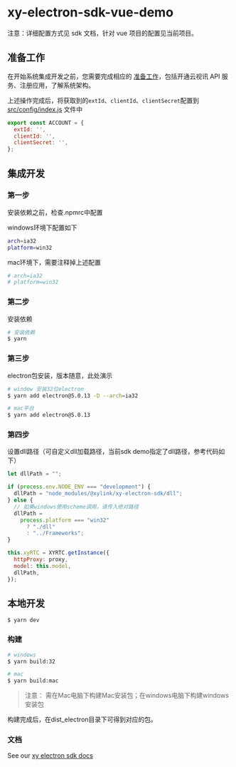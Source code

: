 # xy-electron-sdk-vue-demo

注意：详细配置方式见 sdk 文档，针对 vue 项目的配置见当前项目。

## 准备工作
在开始系统集成开发之前，您需要完成相应的 [准备工作](https://openapi.xylink.com/common/meeting/doc/ready_work?platform=electron)，包括开通云视讯 API 服务、注册应用，了解系统架构。

上述操作完成后，将获取到的`extId`、`clientId`、`clientSecret`配置到 [src/config/index.js](src/config/index.js) 文件中
```js
export const ACCOUNT = {
  extId: '',
  clientId: '',
  clientSecret: '',
};
```

## 集成开发
### 第一步
安装依赖之前，检查.npmrc中配置

windows环境下配置如下
```bash
arch=ia32
platform=win32
```
mac环境下，需要注释掉上述配置
```bash
# arch=ia32
# platform=win32
```
### 第二步
安装依赖
```bash
# 安装依赖
$ yarn
```

### 第三步
electron包安装，版本随意，此处演示
```bash
# window 安装32位electron
$ yarn add electron@5.0.13 -D --arch=ia32

# mac平台
$ yarn add electron@5.0.13
```
### 第四步
设置dll路径（可自定义dll加载路径，当前sdk demo指定了dll路径，参考代码如下）

```js
let dllPath = "";

if (process.env.NODE_ENV === "development") {
  dllPath = "node_modules/@xylink/xy-electron-sdk/dll";
} else {
  // 如果windows使用scheme调用，请传入绝对路径
  dllPath =
    process.platform === "win32"
      ? "./dll"
      : "../Frameworks";
}

this.xyRTC = XYRTC.getInstance({
  httpProxy: proxy,
  model: this.model,
  dllPath,
});
```

## 本地开发

```
$ yarn dev
```

### 构建

```bash
# windows
$ yarn build:32

# mac
$ yarn build:mac
```
> 注意： 需在Mac电脑下构建Mac安装包；在windows电脑下构建windows安装包

构建完成后，在dist_electron目录下可得到对应的包。

### 文档

See our [xy electron sdk docs](https://openapi.xylink.com/common/meeting/doc/description?platform=electron)
